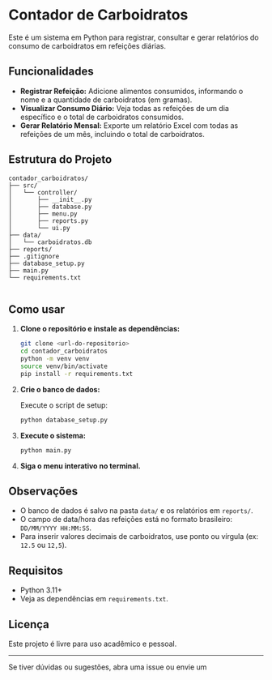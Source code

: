 # Contador de Carboidratos

Este é um sistema em Python para registrar, consultar e gerar relatórios do consumo de carboidratos em refeições diárias.

## Funcionalidades

- **Registrar Refeição:** Adicione alimentos consumidos, informando o nome e a quantidade de carboidratos (em gramas).
- **Visualizar Consumo Diário:** Veja todas as refeições de um dia específico e o total de carboidratos consumidos.
- **Gerar Relatório Mensal:** Exporte um relatório Excel com todas as refeições de um mês, incluindo o total de carboidratos.

## Estrutura do Projeto

```
contador_carboidratos/
├── src/
│   └── controller/
│       ├── __init__.py
│       ├── database.py
│       ├── menu.py
│       ├── reports.py
│       └── ui.py
├── data/
│   └── carboidratos.db
├── reports/
├── .gitignore
├── database_setup.py
├── main.py
└── requirements.txt


```

## Como usar

1. **Clone o repositório e instale as dependências:**

   ```sh
   git clone <url-do-repositorio>
   cd contador_carboidratos
   python -m venv venv
   source venv/bin/activate
   pip install -r requirements.txt
   ```

2. **Crie o banco de dados:**

   Execute o script de setup:
   ```sh
   python database_setup.py
   ```

3. **Execute o sistema:**

   ```sh
   python main.py
   ```

4. **Siga o menu interativo no terminal.**

## Observações

- O banco de dados é salvo na pasta `data/` e os relatórios em `reports/`.
- O campo de data/hora das refeições está no formato brasileiro: `DD/MM/YYYY HH:MM:SS`.
- Para inserir valores decimais de carboidratos, use ponto ou vírgula (ex: `12.5` ou `12,5`).

## Requisitos

- Python 3.11+
- Veja as dependências em `requirements.txt`.

## Licença

Este projeto é livre para uso acadêmico e pessoal.

---

Se tiver dúvidas ou sugestões, abra uma issue ou envie um